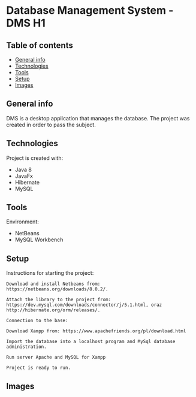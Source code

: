 # Database Management System - DMS H1

## Table of contents
* [General info](#general-info)
* [Technologies](#technologies)
* [Tools](#tools)
* [Setup](#setup)
* [Images](#images)

## General info
DMS is a desktop application that manages the database.
The project was created in order to pass the subject.

## Technologies
Project is created with:

* Java 8
* JavaFx
* Hibernate
* MySQL

## Tools
Environment:

* NetBeans
* MySQL Workbench

## Setup
Instructions for starting the project:

```
Download and install Netbeans from: https://netbeans.org/downloads/8.0.2/.

Attach the library to the project from: https://dev.mysql.com/downloads/connector/j/5.1.html, oraz http://hibernate.org/orm/releases/.

Connection to the base:

Download Xampp from: https://www.apachefriends.org/pl/download.html

Import the database into a localhost program and MySql database administration.

Run server Apache and MySQL for Xampp

Project is ready to run.
```
## Images


